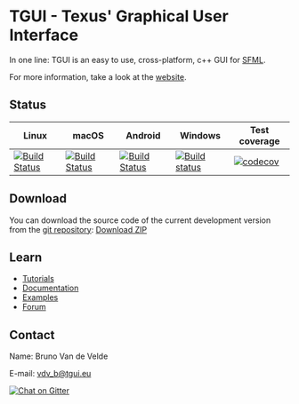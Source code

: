 TGUI - Texus' Graphical User Interface
=======================================

In one line: TGUI is an easy to use, cross-platform, c++ GUI for [SFML](https://www.sfml-dev.org).

For more information, take a look at the [website](https://tgui.eu).


Status
------

| Linux | macOS | Android | Windows | Test coverage |
|-------|-------|---------|---------|---------------|
| [![Build Status](https://travis-matrix-badges.herokuapp.com/repos/texus/TGUI/branches/0.8-dev/2)](https://travis-ci.org/texus/TGUI) | [![Build Status](https://travis-matrix-badges.herokuapp.com/repos/texus/TGUI/branches/0.8-dev/4)](https://travis-ci.org/texus/TGUI) | [![Build Status](https://travis-matrix-badges.herokuapp.com/repos/texus/TGUI/branches/0.8-dev/3)](https://travis-ci.org/texus/TGUI) | [![Build status](https://ci.appveyor.com/api/projects/status/16e3yl71hq8x0c46/branch/0.8-dev?svg=true)](https://ci.appveyor.com/project/texus/tgui/branch/0.8-dev) | [![codecov](https://codecov.io/gh/texus/TGUI/branch/0.8-dev/graph/badge.svg)](https://codecov.io/gh/texus/TGUI/branch/0.8-dev) |


Download
--------

You can download the source code of the current development version from the [git repository](https://github.com/texus/TGUI/tree/0.8-dev): [Download ZIP](https://github.com/texus/TGUI/archive/0.8-dev.zip)

Learn
-----

* [Tutorials](https://tgui.eu/tutorials/0.8)
* [Documentation](https://tgui.eu/documentation/0.8)
* [Examples](https://tgui.eu/examples/0.8)
* [Forum](https://forum.tgui.eu)


Contact
-------

Name: Bruno Van de Velde

E-mail: vdv_b@tgui.eu

[![Chat on Gitter](https://badges.gitter.im/texus/TGUI.png)](https://gitter.im/texus/TGUI)
